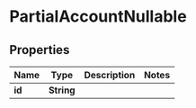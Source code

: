 

# PartialAccountNullable


## Properties

| Name | Type | Description | Notes |
|------------ | ------------- | ------------- | -------------|
|**id** | **String** |  |  |



